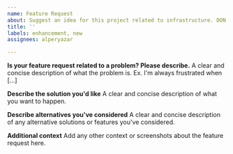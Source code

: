 ```yaml
---
name: Feature Request
about: Suggest an idea for this project related to infrastructure. DON'T USE THIS TEMPLATE FOR CONTENT REQUESTS
title: ''
labels: enhancement, new
assignees: alperyazar

---
```


**Is your feature request related to a problem? Please describe.**
A clear and concise description of what the problem is. Ex. I'm always frustrated when [...]

**Describe the solution you'd like**
A clear and concise description of what you want to happen.

**Describe alternatives you've considered**
A clear and concise description of any alternative solutions or features you've considered.

**Additional context**
Add any other context or screenshots about the feature request here.
